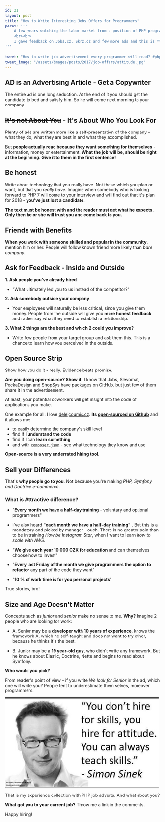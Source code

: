 ```yaml
---
id: 21
layout: post
title: "How to Write Interesting Jobs Offers for Programmers"
perex: '''
    A few years watching the labor market from a position of PHP programmers from the perspective of companies. With both sides have a good relationship. I think what they need and what is bothering you. **I see that they want each other, just communication is little stuck**. 
    <br><br>
    I gave feedback on Jobs.cz, Skrz.cz and few more ads and this is **summary of tips, which I want to share with every company trying to hire programmer**.
'''

tweet: "How to write job advertisement every programmer will read? #php #job #copywriting"
tweet_image: "/assets/images/posts/2017/job-offers/attitude.jpg"
---
```



## AD is an Advertising Article - Get a Copywriter

The entire ad is one long seduction. At the end of it you should get the candidate to bed and satisfy him. So he will come next morning to your company.
 
## <strike>It's not About You</strike> - It's About Who You Look For

Plenty of ads are written more like a self-presentation of the company - what they do, what they are best in and what they accomplished. 

But **people actually read because they want something for themselves** - information, money or entertainment. **What the job will be, should be right at the beginning. Give it to them in the first sentence!**


## Be honest

Write about technology that you really have. Not those which you plan or want, but that you *really have*. Imagine when somebody who is looking forward to PHP 7 will come to your interview and will find out that it's plan for 2018 - **you've just lost a candidate**.

**The text must be honest with and the reader must get what he expects. Only then he or she will trust you and come back to you.**


## Friends with Benefits

**When you work with someone skilled and popular in the community**, mention him or her. People will follow known friend more likely than *bare company*.


## Ask for Feedback - Inside and Outside

**1. Ask people you've already hired**

- "What ultimately led you to us instead of the competitor?"

**2. Ask somebody outside your company**

- Your employees will naturally be less critical, since you give them money. People from the outside will give you **more honest feedback** and rather say what they need to establish a relationship.

**3. What 2 things are the best and which 2 could you improve?**

- Write few people from your target group and ask them this. This is a chance to learn how you perceived in the outside.

       
## Open Source Strip

Show how you do it - really. Evidence beats promise.

**Are you doing open-source? Show it!** I know that Jobs, Slevomat, PeckaDesign and ShopSys have packages on GitHub. but just few of them share it in the advertisement.

At least, your potential coworkers will get insight into the code of applications you make. 

One example for all: I love [delejcoumis.cz](http://www.delejcoumis.cz/). **Its [open-sourced on Github](https://github.com/peckadesign/DelejCoUmis.cz)** and it allows me:
 
- to easily determine the company's skill level 
- find if I **understand the code**
- find if I can **learn something**
- and with [`composer.json`](https://github.com/peckadesign/DelejCoUmis.cz/blob/master/composer.json) - see what technology they know and use
    
**Open-source is a very underrated hiring tool.**


## Sell your Differences 

That's **why people go to you**. Not because you're making *PHP, Symfony and Doctrine e-commerce*.


### What is Attractive difference?

- "**Every month we have a half-day training** - voluntary and optional programmers"

- I've also heard **"each month we have a half-day training"** . But this is a mandatory and picked by manager - ouch. There is no greater pain than to be in training *How be Instagram Star*, when I want to learn *how to scale with AWS*.

- "**We give each year 10 000 CZK for education** and can themselves choose how to invest"
- "**Every last Friday of the month we give programmers the option to refactor** any part of the code they want"
- "**10 % of work time is for you personal projects**"

True stories, bro!
      

## Size and Age Doesn't Matter

Concepts such as *junior* and *senior* make no sense to me. **Why?** Imagine 2 people who are looking for work:

- A. Senior may be a **developer with 10 years of experience**, knows the framework A, which he self-taught and does not want to try other, because he thinks it's the best.

- B. Junior may be a **19 year-old guy**, who didn't write any framework. But he knows about Elastic, Doctrine, Nette and begins to read about Symfony.

**Who would you pick?**


From reader's point of view - if you write *We look for Senior* in the ad, which one will write you? People tent to underestimate them selves, moreover programmers.

<img src="/assets/images/posts/2017/job-offers/attitude.jpg" class="img-thumbnail" alt="Attitude for skill">


<br>


That is my experience collection with PHP job adverts. And what about you?

**What got you to your current job?** Throw me a link in the comments.


Happy hiring!

